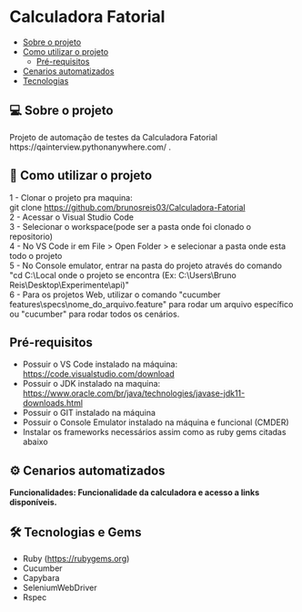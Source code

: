 # Calculadora Fatorial

<!--ts-->
   * [Sobre o projeto](#-sobre-o-projeto)
   * [Como utilizar o projeto](#-como-utilizar-o-projeto)
     * [Pré-requisitos](#pré-requisitos)
   * [Cenarios automatizados](#-cenarios-automatizados)
   * [Tecnologias](#-tecnologias)
<!--te-->

## 💻 Sobre o projeto
<p>Projeto de automação de testes da Calculadora Fatorial https://qainterview.pythonanywhere.com/ .</p>

## 🚀 Como utilizar o projeto
1 - Clonar o projeto pra maquina: <br>
git clone https://github.com/brunosreis03/Calculadora-Fatorial <br>
2 - Acessar o Visual Studio Code <br>
3 - Selecionar o workspace(pode ser a pasta onde foi clonado o repositorio) <br>
4 - No VS Code ir em File > Open Folder > e selecionar a pasta onde esta todo o projeto <br>
5 - No Console emulator, entrar na pasta do projeto através do comando "cd C:\Local onde o projeto se encontra (Ex: C:\Users\Bruno Reis\Desktop\Experimente\api)" <br>
6 - Para os projetos Web, utilizar o comando "cucumber features\specs\nome_do_arquivo.feature" para rodar um arquivo específico ou "cucumber" para rodar todos os cenários. <br>

## Pré-requisitos
- Possuir o VS Code instalado na máquina: https://code.visualstudio.com/download
- Possuir o JDK instalado na maquina: https://www.oracle.com/br/java/technologies/javase-jdk11-downloads.html
- Possuir o GIT instalado na máquina
- Possuir o Console Emulator instalado na máquina e funcional (CMDER)
- Instalar os frameworks necessários assim como as ruby gems citadas abaixo
  
## ⚙️ Cenarios automatizados
<b>Funcionalidades: Funcionalidade da calculadora e acesso a links disponíveis.</b><br>

## 🛠 Tecnologias e Gems
- Ruby
(https://rubygems.org)
- Cucumber
- Capybara
- SeleniumWebDriver
- Rspec
